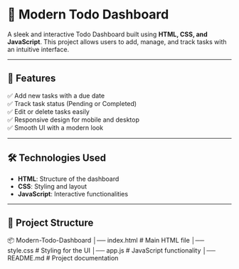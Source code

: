 
# 📌 Modern Todo Dashboard

A sleek and interactive Todo Dashboard built using **HTML, CSS, and JavaScript**. This project allows users to add, manage, and track tasks with an intuitive interface.

---

## 🚀 Features

✅ Add new tasks with a due date  
✅ Track task status (Pending or Completed)  
✅ Edit or delete tasks easily  
✅ Responsive design for mobile and desktop  
✅ Smooth UI with a modern look  

---

## 🛠️ Technologies Used

- **HTML**: Structure of the dashboard  
- **CSS**: Styling and layout  
- **JavaScript**: Interactive functionalities  

---

## 📂 Project Structure

📦 Modern-Todo-Dashboard │── index.html # Main HTML file │── style.css # Styling for the UI │── app.js # JavaScript functionality │── README.md # Project documentation